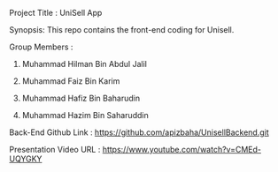 Project Title : UniSell App

Synopsis: This repo contains the front-end coding for Unisell.

Group Members :

1. Muhammad Hilman Bin Abdul Jalil

2. Muhammad Faiz Bin Karim

3. Muhammad Hafiz Bin Baharudin

4. Muhammad Hazim Bin Saharuddin


Back-End Github Link : https://github.com/apizbaha/UnisellBackend.git

Presentation Video URL : https://www.youtube.com/watch?v=CMEd-UQYGKY
